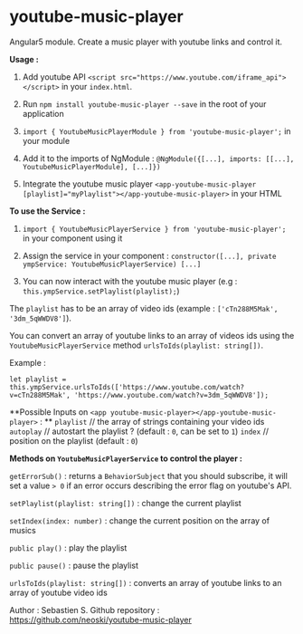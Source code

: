 # youtube-music-player
Angular5 module. Create a music player with youtube links and control it.

**Usage :**

1. Add youtube API `<script src="https://www.youtube.com/iframe_api"></script>` in your `index.html`.

2. Run `npm install youtube-music-player --save` in the root of your application

3. `import { YoutubeMusicPlayerModule } from 'youtube-music-player';` in your module

4. Add it to the imports of NgModule : `@NgModule({[...], imports: [[...], YoutubeMusicPlayerModule], [...]})`

5. Integrate the youtube music player `<app-youtube-music-player [playlist]="myPlaylist"></app-youtube-music-player>` in your HTML

**To use the Service :**

1. `import { YoutubeMusicPlayerService } from 'youtube-music-player';` in your component using it

2. Assign the service in your component : `constructor([...], private ympService: YoutubeMusicPlayerService) [...]`

3. You can now interact with the youtube music player (e.g : `this.ympService.setPlaylist(playlist);`)


The `playlist` has to be an array of video ids (example : `['cTn288M5Mak', '3dm_5qWWDV8']`).

You can convert an array of youtube links to an array of videos ids using the `YoutubeMusicPlayerService` method `urlsToIds(playlist: string[])`.

Example : 

`let playlist = this.ympService.urlsToIds(['https://www.youtube.com/watch?v=cTn288M5Mak', 'https://www.youtube.com/watch?v=3dm_5qWWDV8']);`

**Possible Inputs on `<app youtube-music-player></app-youtube-music-player>` : **
`playlist` // the array of strings containing your video ids
`autoplay` // autostart the playlist ? (default : `0`, can be set to `1`)
`index` // position on the playlist (default : `0`)

**Methods on `YoutubeMusicPlayerService` to control the player :**

`getErrorSub()` : returns a `BehaviorSubject` that you should subscribe, it will set a value `> 0` if an error occurs describing the error flag on youtube's API.

`setPlaylist(playlist: string[])` : change the current playlist

`setIndex(index: number)` : change the current position on the array of musics

`public play()` : play the playlist

`public pause()` : pause the playlist

`urlsToIds(playlist: string[])` : converts an array of youtube links to an array of youtube video ids

Author : Sebastien S.
Github repository : https://github.com/neoski/youtube-music-player
